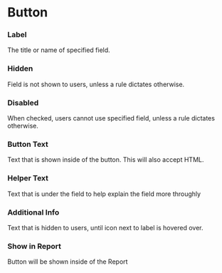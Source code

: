 # Button

### Label
The title or name of specified field.

### Hidden
Field is not shown to users, unless a rule dictates otherwise.

### Disabled
When checked, users cannot use specified field, unless a rule dictates otherwise.

### Button Text
Text that is shown inside of the button. This will also accept HTML.

### Helper Text
Text that is under the field to help explain the field more throughly

### Additional Info
Text that is hidden to users, until icon next to label is hovered over.

### Show in Report
Button will be shown inside of the Report
